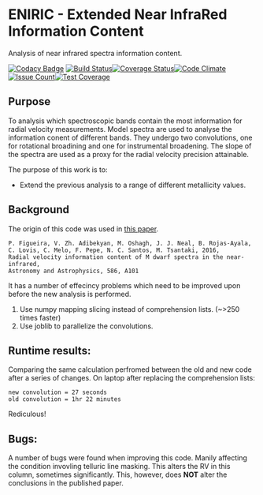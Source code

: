 # ENIRIC - Extended Near InfraRed Information Content
Analysis of near infrared spectra information content.

[![Codacy Badge](https://api.codacy.com/project/badge/Grade/24d3d525a79d4ae493de8c527540edef)](https://www.codacy.com/app/jason-neal/eniric?utm_source=github.com&utm_medium=referral&utm_content=jason-neal/eniric&utm_campaign=badger)
[![Build Status](https://travis-ci.org/jason-neal/eniric.svg?branch=master)](https://travis-ci.org/jason-neal/eniric)[![Coverage Status](https://coveralls.io/repos/github/jason-neal/eniric/badge.svg?branch=master)](https://coveralls.io/github/jason-neal/eniric?branch=master)[![Code Climate](https://codeclimate.com/github/jason-neal/eniric/badges/gpa.svg)](https://codeclimate.com/github/jason-neal/eniric)[![Issue Count](https://codeclimate.com/github/jason-neal/eniric/badges/issue_count.svg)](https://codeclimate.com/github/jason-neal/eniric)[![Test Coverage](https://codeclimate.com/github/jason-neal/eniric/badges/coverage.svg)](https://codeclimate.com/github/jason-neal/eniric/coverage)

## Purpose
To analysis which spectroscopic bands contain the most information for radial velocity measurements. 
Model spectra are used to analyse the information conent of different bands.
They undergo two convolutions, one for rotational broadining and one for instrumental broadening.
The slope of the spectra are used as a proxy for the radial velocity precision attainable.

The purpose of this work is to:
- Extend the previous analysis to a range of different metallicity values.


## Background
The origin of this code was used in [this paper](https://arxiv.org/abs/1511.07468).
    
    P. Figueira, V. Zh. Adibekyan, M. Oshagh, J. J. Neal, B. Rojas-Ayala, C. Lovis, C. Melo, F. Pepe, N. C. Santos, M. Tsantaki, 2016,
    Radial velocity information content of M dwarf spectra in the near-infrared,
    Astronomy and Astrophysics, 586, A101

It has a number of effecincy problems which need to be improved upon before the new analysis is performed.

1) Use numpy mapping slicing instead of comprehension lists.  (~>250 times faster)
2) Use joblib to parallelize the convolutions.


## Runtime results:
Comparing the same calculation perfromed between the old and new code after a series of changes.
On laptop after replacing the comprehension lists:

    new convolution = 27 seconds
    old convolution = 1hr 22 minutes
Rediculous!


## Bugs:
A number of bugs were found when improving this code. Manily affecting the condition invovling telluric line masking. This alters the RV in this column, sometimes significantly. This, however, does **NOT** alter the conclusions in the published paper. 
